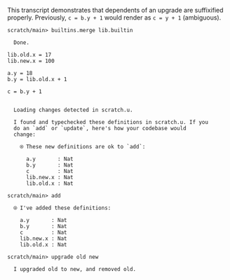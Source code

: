 This transcript demonstrates that dependents of an upgrade are suffixified properly. Previously, `c = b.y + 1` would
render as `c = y + 1` (ambiguous).

``` ucm
scratch/main> builtins.merge lib.builtin

  Done.
```

``` unison
lib.old.x = 17
lib.new.x = 100

a.y = 18
b.y = lib.old.x + 1

c = b.y + 1
```

``` ucm :added-by-ucm

  Loading changes detected in scratch.u.

  I found and typechecked these definitions in scratch.u. If you
  do an `add` or `update`, here's how your codebase would
  change:

    ⍟ These new definitions are ok to `add`:
    
      a.y       : Nat
      b.y       : Nat
      c         : Nat
      lib.new.x : Nat
      lib.old.x : Nat
```

``` ucm
scratch/main> add

  ⍟ I've added these definitions:

    a.y       : Nat
    b.y       : Nat
    c         : Nat
    lib.new.x : Nat
    lib.old.x : Nat
```

``` ucm
scratch/main> upgrade old new

  I upgraded old to new, and removed old.
```
